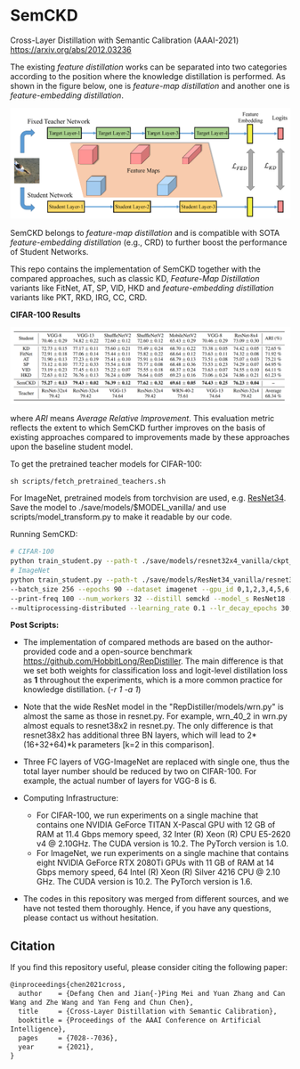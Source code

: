 # SemCKD

Cross-Layer Distillation with Semantic Calibration (AAAI-2021) https://arxiv.org/abs/2012.03236

The existing *feature distillation* works can be separated into two categories according to the position where the knowledge distillation is performed. As shown in the figure below, one is *feature-map distillation* and another one is *feature-embedding distillation*.

![FD](./images/FD.png)

SemCKD belongs to *feature-map distillation* and is compatible with SOTA *feature-embedding distillation* (e.g., CRD) to further boost the performance of Student Networks.

This repo contains the implementation of SemCKD together with the compared approaches, such as classic KD, *Feature-Map Distillation* variants like FitNet, AT, SP, VID, HKD and *feature-embedding distillation* variants like PKT, RKD, IRG, CC, CRD.

**CIFAR-100 Results**

![result](./images/result.png)

where *ARI* means *Average Relative Improvement*. This evaluation metric reflects the extent to which SemCKD further improves on the basis of existing approaches compared to improvements made by these approaches upon the baseline student model. 

To get the pretrained teacher models for CIFAR-100:

```
sh scripts/fetch_pretrained_teachers.sh
```

For ImageNet, pretrained models from torchvision are used, e.g. [ResNet34](https://download.pytorch.org/models/resnet34-333f7ec4.pth). Save the model to ./save/models/$MODEL_vanilla/ and use scripts/model_transform.py to make it readable by our code.

Running SemCKD:

```bash
# CIFAR-100
python train_student.py --path-t ./save/models/resnet32x4_vanilla/ckpt_epoch_240.pth --distill semckd --model_s resnet8x4 -r 1 -a 1 -b 400 --trial 0
# ImageNet
python train_student.py --path-t ./save/models/ResNet34_vanilla/resnet34_transformed.pth \
--batch_size 256 --epochs 90 --dataset imagenet --gpu_id 0,1,2,3,4,5,6,7 --dist-url tcp://127.0.0.1:23333 \
--print-freq 100 --num_workers 32 --distill semckd --model_s ResNet18 -r 1 -a 1 -b 50 --trial 0 \
--multiprocessing-distributed --learning_rate 0.1 --lr_decay_epochs 30,60 --weight_decay 1e-4 --dali gpu
```

**Post Scripts:** 
- The implementation of compared methods are based on the author-provided code and a open-source benchmark https://github.com/HobbitLong/RepDistiller. The main difference is that we set both weights for classification loss and logit-level distillation loss as **1** throughout the experiments, which is a more common practice for knowledge distillation. (*-r 1 -a 1*) 
- Note that the wide ResNet model in the "RepDistiller/models/wrn.py" is almost the same as those in resnet.py. For example, wrn_40_2 in wrn.py almost equals to resnet38x2 in resnet.py. The only difference is that resnet38x2 has additional three BN layers, which will lead to 2*(16+32+64)*k parameters [k=2 in this comparison].
- Three FC layers of VGG-ImageNet are replaced with single one, thus the total layer number should be reduced by two on CIFAR-100. For example, the actual number of layers for VGG-8 is 6.
- Computing Infrastructure:
  - For CIFAR-100,  we run experiments on a single machine that contains one NVIDIA GeForce TITAN X-Pascal GPU with 12 GB of RAM at 11.4 Gbps memory speed, 32 Inter (R) Xeon (R) CPU E5-2620 v4 @ 2.10GHz. The CUDA version is 10.2. The PyTorch version is 1.0.
  - For ImageNet, we run experiments on a single machine that contains eight NVIDIA GeForce RTX 2080Ti GPUs with 11 GB of RAM at 14 Gbps memory speed, 64 Intel (R) Xeon (R) Silver 4216 CPU @ 2.10 GHz. The CUDA version is 10.2. The PyTorch version is 1.6.



- The codes in this repository was merged from different sources, and we have not tested them thoroughly. Hence, if you have any questions, please contact us without hesitation.

## Citation
If you find this repository useful, please consider citing the following paper:
```
@inproceedings{chen2021cross,
  author    = {Defang Chen and Jian{-}Ping Mei and Yuan Zhang and Can Wang and Zhe Wang and Yan Feng and Chun Chen},
  title     = {Cross-Layer Distillation with Semantic Calibration},
  booktitle = {Proceedings of the AAAI Conference on Artificial Intelligence},
  pages     = {7028--7036},
  year      = {2021},
}

```
